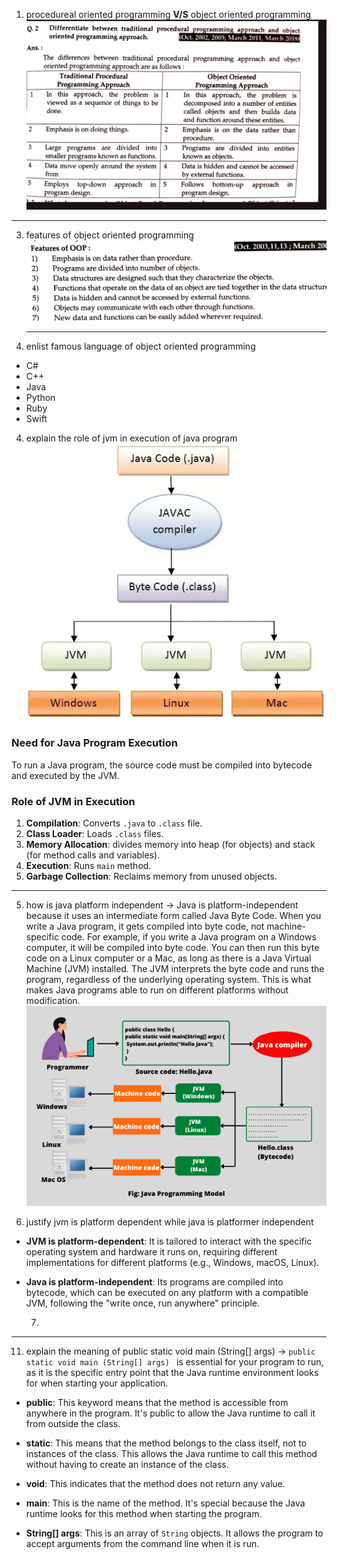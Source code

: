 1. procedureal oriented programming  **V/S**  object oriented programming 
![image](.attachments/a0378cbf5675896eaa6f6d5452bfc6119aa863c5.jpg)
***
3. features of object oriented programming
   ![image](.attachments/398fb22adf1de1d4f45af0737bbcae28f7412c74.jpg)
   ***
5. enlist famous language of object oriented programming
- C#
- C++
- Java
- Python
- Ruby
- Swift

4. explain the role of jvm in execution of java program
![image](.attachments/6cf738d2763dc73222dfe6346825572d68e11268.webp)


### Need for Java Program Execution

To run a Java program, the source code must be compiled into bytecode and executed by the JVM.

### Role of JVM in Execution

1. **Compilation**: Converts `.java` to `.class` file.
2. **Class Loader**: Loads `.class` files.
3. **Memory Allocation**: divides memory into  heap (for objects) and stack (for method calls and variables).
4. **Execution**: Runs `main` method.
5. **Garbage Collection**: Reclaims memory from unused objects.
***

5. how is java platform independent 
-> Java is platform-independent because it uses an intermediate form called Java Byte Code. When you write a Java program, it gets compiled into byte code, not machine-specific code. For example, if you write a Java program on a Windows computer, it will be compiled into byte code. You can then run this byte code on a Linux computer or a Mac, as long as there is a Java Virtual Machine (JVM) installed. The JVM interprets the byte code and runs the program, regardless of the underlying operating system. This is what makes Java programs able to run on different platforms without modification.
   ![image](.attachments/9c14f3fb4f7cd50225e2d3be517b9561aa9866bd.png)

6. justify jvm is platform dependent while java is platformer independent
- **JVM is platform-dependent**: It is tailored to interact with the specific operating system and hardware it runs on, requiring different implementations for different platforms (e.g., Windows, macOS, Linux).

- **Java is platform-independent**: Its programs are compiled into bytecode, which can be executed on any platform with a compatible JVM, following the "write once, run anywhere" principle.

  7.
***

11. explain the meaning of public  static void main (String[] args)
->
```public  static void main (String[] args) ```  is essential for your program to run, as it is the specific entry point that the Java runtime environment looks for when starting your application.

- **public**: This keyword means that the method is accessible from anywhere in the program. It's public to allow the Java runtime to call it from outside the class.
  
- **static**: This means that the method belongs to the class itself, not to instances of the class. This allows the Java runtime to call this method without having to create an instance of the class.

- **void**: This indicates that the method does not return any value.

- **main**: This is the name of the method. It's special because the Java runtime looks for this method when starting the program.

- **String[] args**: This is an array of `String` objects. It allows the program to accept arguments from the command line when it is run.

